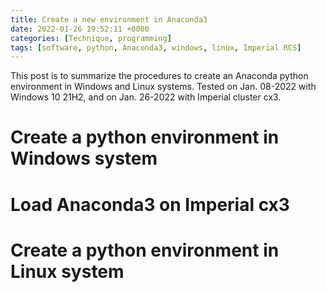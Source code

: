 ```yaml
---
title: Create a new environment in Anaconda3
date: 2022-01-26 19:52:11 +0000
categories: [Technique, programming]
tags: [software, python, Anaconda3, windows, linux, Imperial RCS]
---
```

This post is to summarize the procedures to create an Anaconda python environment in Windows and Linux systems. Tested on Jan. 08-2022 with Windows 10 21H2, and on Jan. 26-2022 with Imperial cluster cx3. 

# Create a python environment in Windows system


# Load Anaconda3 on Imperial cx3


# Create a python environment in Linux system

